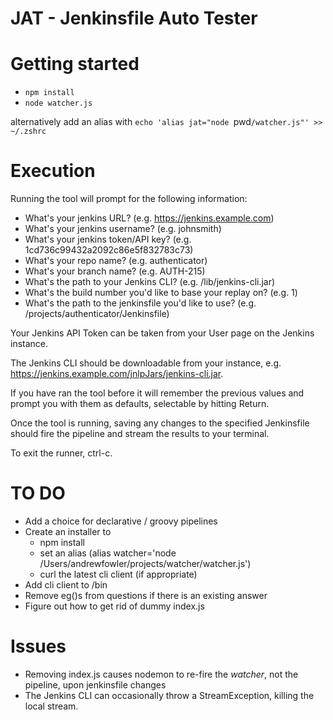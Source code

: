 # JAT - Jenkinsfile Auto Tester

# Getting started

- `npm install`
- `node watcher.js`

alternatively add an alias with `echo 'alias jat="node `pwd`/watcher.js"' >> ~/.zshrc`

# Execution

Running the tool will prompt for the following information:

- What's your jenkins URL? (e.g. https://jenkins.example.com)
- What's your jenkins username? (e.g. johnsmith) 
- What's your jenkins token/API key? (e.g. 1cd736c99432a2092c86e5f832783c73) 
- What's your repo name? (e.g. authenticator) 
- What's your branch name? (e.g. AUTH-215) 
- What's the path to your Jenkins CLI? (e.g. /lib/jenkins-cli.jar) 
- What's the build number you'd like to base your replay on? (e.g. 1) 
- What's the path to the jenkinsfile you'd like to use? (e.g. /projects/authenticator/Jenkinsfile)

Your Jenkins API Token can be taken from your User page on the Jenkins instance.

The Jenkins CLI should be downloadable from your instance, e.g. https://jenkins.example.com/jnlpJars/jenkins-cli.jar.

If you have ran the tool before it will remember the previous values and prompt you with them as defaults, selectable by hitting Return.

Once the tool is running, saving any changes to the specified Jenkinsfile should fire the pipeline and stream the results to your terminal.

To exit the runner, ctrl-c.

# TO DO

- Add a choice for declarative / groovy pipelines
- Create an installer to 
  - npm install
  - set an alias (alias watcher='node /Users/andrewfowler/projects/watcher/watcher.js')
  - curl the latest cli client (if appropriate)
- Add cli client to /bin
- Remove eg()s from questions if there is an existing answer
- Figure out how to get rid of dummy index.js

# Issues
- Removing index.js causes nodemon to re-fire the _watcher_, not the pipeline, upon jenkinsfile changes
- The Jenkins CLI can occasionally throw a StreamException, killing the local stream.